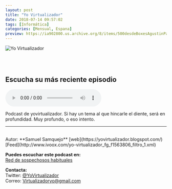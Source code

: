 ```yaml
---
layout: post
title: "Yo Virtualizador"
date: 2018-07-14 09:57:02
tags: [Informática]
categories: [Mensual, Espana]
preview: https://ia902800.us.archive.org/8/items/500desdeBoxesAgustinPalmeiro/300-SamuelBlzquez.jpg
---
```


![Yo Virtualizador](https://ia902800.us.archive.org/8/items/500desdeBoxesAgustinPalmeiro/500-SamuelBlzquez.jpg)

<br/>
<br/>

## Escucha su más reciente episodio

<!--reproductor-feed=http://www.ivoox.com/yo-virtualizador_fg_f1563806_filtro_1.xml-->
<!--reproductor-start-->
<audio id="audio" preload="auto" controls="" src="http://www.ivoox.com/yovirtualizador-1x05-la-virtualizacion-sus-fundamentos-2_mf_27621561_feed_1.mp3"></audio>
<!--reproductor-end-->

Podcast de yovirtualizador.
Si hay un tema al que hincarle el diente, será en profundidad. Muy profundo, o eso intento.

_ _ _

<br>
Autor: **Samuel Samquejo**  
[web](https://yovirtualizador.blogspot.com/)  
[Feed](http://www.ivoox.com/yo-virtualizador_fg_f1563806_filtro_1.xml)  


**Puedes escuchar este podcast en:**  
[Red de sospechosos habituales](https://www.ivoox.com/podcast-red-sospechosos-habituales_sq_f1564393_1.html)  


**Contacta:**  
 Twitter: [@YoVirtualizador](https://twitter.com/YoVirtualizador)  
Correo: [Virtualizadoryo@gmail.com](mailto:Virtualizadoryo@gmail.com)  
